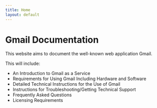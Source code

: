 ```yaml
---
title: Home
layout: default
---
```

# Gmail Documentation

This website aims to document the well-known web application Gmail. 

This will include:

- An Introduction to Gmail as a Service
- Requirements for Using Gmail Including Hardware and Software
- Detailed Technical Instructions for the Use of Gmail
- Instructions for Troubleshooting/Getting Technical Support
- Frequently Asked Questions
- Licensing Requirements
